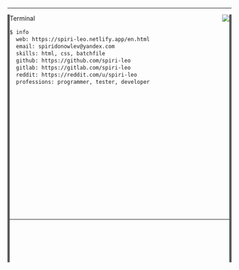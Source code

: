 
---
<a href="#"><img align="left" src="line.png"></a>
<a href="#"><img align="right" src="line.png"></a>
Terminal <a href="https://github.com/"><img align="right" src="https://user-images.githubusercontent.com/65015572/151518813-0a44552a-8f0e-4cf6-baf2-2ce0fa3de208.png"></a>

```
$ info
  web: https://spiri-leo.netlify.app/en.html
  email: spiridonowlev@yandex.com
  skills: html, css, batchfile
  github: https://github.com/spiri-leo
  gitlab: https://gitlab.com/spiri-leo
  reddit: https://reddit.com/u/spiri-leo 
  professions: programmer, tester, developer
    
    
    
    
    
    
    
    
    
    
    
    
    
    
    
    
    
    
```
---
